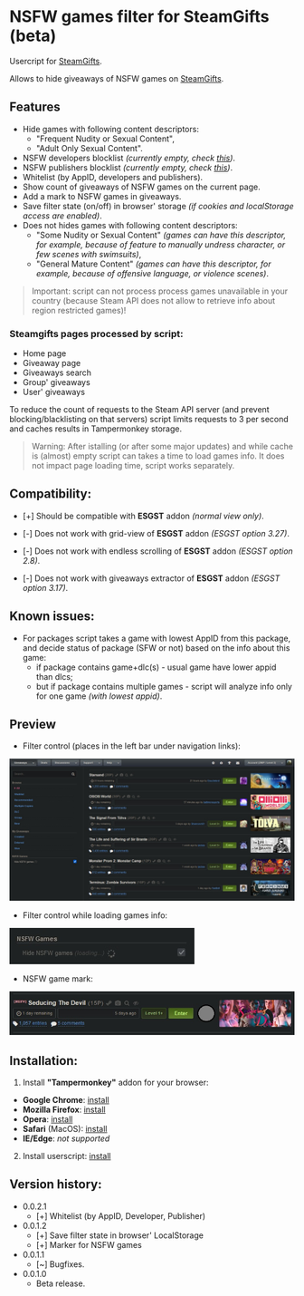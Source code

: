 # NSFW games filter for SteamGifts (beta)

Usercript for [SteamGifts](https://www.steamgifts.com/).

Allows to hide giveaways of NSFW games on [SteamGifts](https://www.steamgifts.com/).

## Features
* Hide games with following content descriptors:
  * "Frequent Nudity or Sexual Content",
  * "Adult Only Sexual Content".
* NSFW developers blocklist *(currently empty, check [this](https://github.com/Xeloses/sg-nsfw-filter/discussions/1))*.
* NSFW publishers blocklist *(currently empty, check [this](https://github.com/Xeloses/sg-nsfw-filter/discussions/1))*.
* Whitelist (by AppID, developers and publishers).
* Show count of giveaways of NSFW games on the current page.
* Add a mark to NSFW games in giveaways.
* Save filter state (on/off) in browser' storage *(if cookies and localStorage access are enabled)*.
* Does not hides games with following content descriptors:
  * "Some Nudity or Sexual Content" *(games can have this descriptor, for example, because of feature to manually undress character, or few scenes with swimsuits)*,
  * "General Mature Content" *(games can have this descriptor, for example, because of offensive language, or violence scenes)*.

> Important: script can not process process games unavailable in your country (because Steam API does not allow to retrieve info about region restricted games)!

### Steamgifts pages processed by script:
* Home page
* Giveaway page
* Giveaways search
* Group' giveaways
* User' giveaways

To reduce the count of requests to the Steam API server (and prevent blocking/blacklisting on that servers) script limits requests to 3 per second and caches results in Tampermonkey storage.

> Warning: After istalling (or after some major updates) and while cache is (almost) empty script can takes a time to load games info. It does not impact page loading time, script works separately.

## Compatibility:
* \[+\] Should be compatible with **ESGST** addon *(normal view only)*.

* \[-\] Does not work with grid-view of **ESGST** addon *(ESGST option 3.27)*.
* \[-\] Does not work with endless scrolling of **ESGST** addon *(ESGST option 2.8)*.
* \[-\] Does not work with giveaways extractor of **ESGST** addon *(ESGST option 3.17)*.

## Known issues:
* For packages script takes a game with lowest AppID from this package, and decide status of package (SFW or not) based on the info about this game:
  * if package contains game+dlc(s) - usual game have lower appid than dlcs;
  * but if package contains multiple games - script will analyze info only for one game *(with lowest appid)*.

## Preview
* Filter control (places in the left bar under navigation links):

![Preview](img/preview.jpg)

* Filter control while loading games info:

![Preview](img/preview-loading.jpg)

* NSFW game mark:

![Preview](img/preview-mark.jpg)

## Installation:
1. Install **"Tampermonkey"** addon for your browser:
  * **Google Chrome**: [install](https://chrome.google.com/webstore/detail/tampermonkey/dhdgffkkebhmkfjojejmpbldmpobfkfo)
  * **Mozilla Firefox**: [install](https://addons.mozilla.org/ru/firefox/addon/tampermonkey/)
  * **Opera**: [install](https://addons.opera.com/en/extensions/details/tampermonkey-beta/)
  * **Safari** (MacOS): [install](https://apps.apple.com/us/app/tampermonkey/id1482490089)
  * **IE/Edge**: *not supported*
2. Install userscript: [install](https://raw.githubusercontent.com/Xeloses/sg-nsfw-filter/master/sg-nsfw-filter.user.js)

## Version history:
* 0.0.2.1
  * [+] Whitelist (by AppID, Developer, Publisher)
* 0.0.1.2
  * [+] Save filter state in browser' LocalStorage
  * [+] Marker for NSFW games
* 0.0.1.1
  * [~] Bugfixes.
* 0.0.1.0
  * Beta release.
